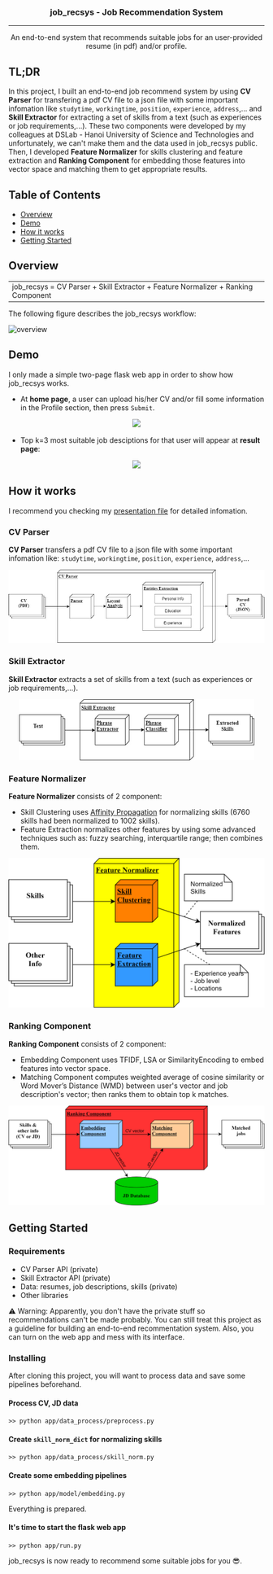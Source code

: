 
<h3 align="center">job_recsys - Job Recommendation System</h3>

---

<p align="center"> An end-to-end system that recommends suitable jobs for an user-provided resume (in pdf) and/or profile.
    <br> 
</p>

## TL;DR
In this project, I built an end-to-end job recommend system by using **CV Parser** for transfering a pdf CV file to a json file with some important infomation like ```studytime```,  ```workingtime```, ```position```, ```experience```, ```address```,... and **Skill Extractor** for extracting a set of skills from a text (such as experiences or job requirements,...). These two components were developed by my colleagues at DSLab - Hanoi University of Science and Technologies and unfortunately, we can't make them and the data used in job_recsys public. Then, I developed **Feature Normalizer** for skills clustering and feature extraction and **Ranking Component** for embedding those features into vector space and matching them to get appropriate results. 

## Table of Contents
+ [Overview](#overview)
+ [Demo](#demo)
+ [How it works](#working)
+ [Getting Started](#getting_started)

## Overview <a name = "overview"></a>
<table><tr><td>
job_recsys = CV Parser + Skill Extractor + Feature Normalizer + Ranking Component
</td></tr></table>
The following figure describes the job_recsys workflow:

![overview](https://github.com/Dec1mo/Job_Recommendation/blob/main/docs/overview.png?raw=true)

## Demo <a name = "demo"></a>
I only made a simple two-page flask web app in order to show how job_recsys works.
- At **home page**, a user can upload his/her CV and/or fill some information in the Profile section, then press ```Submit```.
<p align="center">
  <img src="https://github.com/Dec1mo/Job_Recommendation/blob/main/docs/demo_homepage.png?raw=true" />
</p>

- Top k=3 most suitable job desciptions for that user will appear at **result page**:
<p align="center">
  <img src="https://github.com/Dec1mo/Job_Recommendation/blob/main/docs/demo_result_page.png?raw=true" />
</p>

## How it works <a name = "working"></a>
I recommend you checking my [presentation file](https://github.com/Dec1mo/job_recsys/blob/main/docs/ThaiDD_Job_RecSys.pdf) for detailed infomation.
### CV Parser
**CV Parser** transfers a pdf CV file to a json file with some important infomation like: ```studytime```,  ```workingtime```, ```position```, ```experience```, ```address```,...
<p align="center">
  <img src="https://github.com/Dec1mo/job_recsys/blob/main/docs/cv_parser.jpg?raw=true" />
</p>

### Skill Extractor
**Skill Extractor** extracts a set of skills from a text (such as experiences or job requirements,...).
<p align="center">
  <img src="https://github.com/Dec1mo/job_recsys/blob/main/docs/skill_extractor.png?raw=true" />
</p>

### Feature Normalizer 
**Feature Normalizer** consists of 2 component:
- Skill Clustering uses [Affinity Propagation](https://en.wikipedia.org/wiki/Affinity_propagation) for normalizing skills (6760 skills had been normalized to 1002 skills).
- Feature Extraction normalizes other features by using some advanced techniques such as: fuzzy searching, interquartile range; then combines them.
<p align="center">
  <img src="https://github.com/Dec1mo/job_recsys/blob/main/docs/skill_normalizer.png?raw=true" />
</p>

### Ranking Component
**Ranking Component** consists of 2 component:
- Embedding Component uses TFIDF, LSA or SimilarityEncoding to embed features into vector space.
- Matching Component computes weighted average of cosine similarity or Word Mover’s Distance (WMD) between user's vector and job description's vector; then ranks them to obtain top k matches.
<p align="center">
  <img src="https://github.com/Dec1mo/job_recsys/blob/main/docs/ranking_component.png?raw=true" />
</p>

## Getting Started <a name = "getting_started"></a>
### Requirements
+ CV Parser API (private)
+ Skill Extractor API (private)
+ Data: resumes, job descriptions, skills (private)
+ Other libraries

⚠ Warning: Apparently, you don't have the private stuff so recommendations can't be made probably. You can still treat this project as a guideline for building an end-to-end recommentation system. Also, you can turn on the web app and mess with its interface.

### Installing
After cloning this project, you will want to process data and save some pipelines beforehand.
#### Process CV, JD data
```
>> python app/data_process/preprocess.py
```
#### Create ```skill_norm_dict``` for normalizing skills
```
>> python app/data_process/skill_norm.py
```
#### Create some embedding pipelines
```
>> python app/model/embedding.py
```
Everything is prepared.
#### It's time to start the flask web app
```
>> python app/run.py
```
job_recsys is now ready to recommend some suitable jobs for you 😎.
